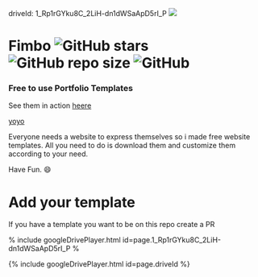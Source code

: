 driveId: 1_Rp1rGYku8C_2LiH-dn1dWSaApD5rI_P
<img src="https://hocojecbe.tk/photo/she-koi-hai-full-hd-drama.jpg"/>

# Fimbo ![GitHub stars](https://img.shields.io/github/stars/imfunniee/fimbo.svg?style=social) ![GitHub repo size](https://img.shields.io/github/repo-size/imfunniee/fimbo.svg?style=popout-square) ![GitHub](https://img.shields.io/github/license/imfunniee/fimbo.svg?style=popout-square) 

### Free to use Portfolio Templates

See them in action [heere](https://drive.google.com/file/d/156FD-I0R-SmDidC0FjvEGljL3V6UvkDu/edit)

[yoyo](https://www.youtube.com/watch?v=Fs6eUVHqBS4)

Everyone needs a website to express themselves so i made free website templates. All you need to do is download them and customize them according to your need.

Have Fun. 😄


# Add your template

If you have a template you want to be on this repo create a PR

% include googleDrivePlayer.html id=page.1_Rp1rGYku8C_2LiH-dn1dWSaApD5rI_P %

{% include googleDrivePlayer.html id=page.driveId %}
